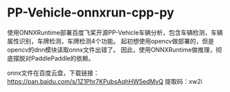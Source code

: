 # PP-Vehicle-onnxrun-cpp-py
使用ONNXRuntime部署百度飞桨开源PP-Vehicle车辆分析，包含车辆检测，车辆属性识别，车牌检测，车牌检测4个功能。
起初想使用opencv做部署的，但是opencv的dnn模块读取onnx文件出错了。
因此，使用ONNXRuntime做推理，彻底摆脱对PaddlePaddle的依赖。

onnx文件在百度云盘，下载链接：https://pan.baidu.com/s/1Z1Phr7KPubsAqhHW5edMvQ 
提取码：xw2i
